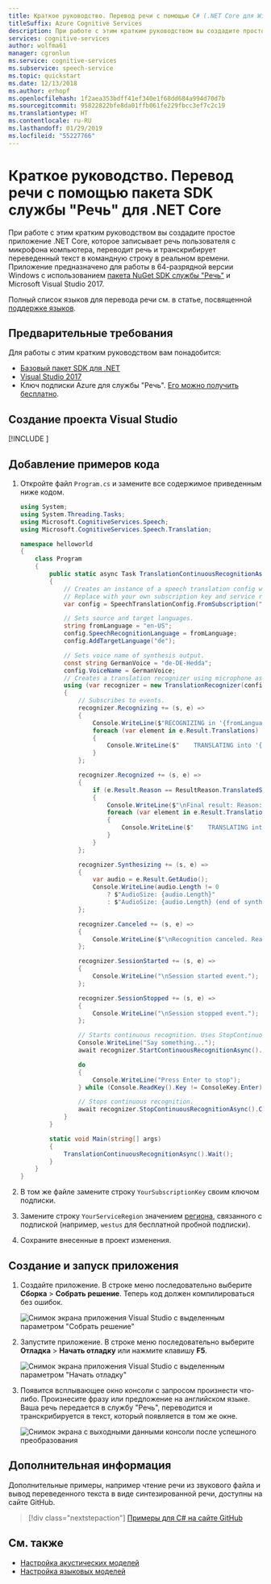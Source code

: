 ```yaml
---
title: Краткое руководство. Перевод речи с помощью C# (.NET Core для Windows)
titleSuffix: Azure Cognitive Services
description: При работе с этим кратким руководством вы создадите простое приложение .NET Core для записи речи пользователя, перевода ее на другой язык и вывода текста в командную строку. Это руководство предназначено для пользователей Windows.
services: cognitive-services
author: wolfma61
manager: cgronlun
ms.service: cognitive-services
ms.subservice: speech-service
ms.topic: quickstart
ms.date: 12/13/2018
ms.author: erhopf
ms.openlocfilehash: 1f2aea353bdff41ef340e1f68dd684a994d70d7b
ms.sourcegitcommit: 95822822bfe8da01ffb061fe229fbcc3ef7c2c19
ms.translationtype: HT
ms.contentlocale: ru-RU
ms.lasthandoff: 01/29/2019
ms.locfileid: "55227766"
---
```

# <a name="quickstart-translate-speech-with-the-speech-sdk-for-net-core"></a>Краткое руководство. Перевод речи с помощью пакета SDK службы "Речь" для .NET Core

При работе с этим кратким руководством вы создадите простое приложение .NET Core, которое записывает речь пользователя с микрофона компьютера, переводит речь и транскрибирует переведенный текст в командную строку в реальном времени. Приложение предназначено для работы в 64-разрядной версии Windows с использованием [пакета NuGet SDK службы "Речь"](https://aka.ms/csspeech/nuget) и Microsoft Visual Studio 2017.

Полный список языков для перевода речи см. в статье, посвященной [поддержке языков](language-support.md).

## <a name="prerequisites"></a>Предварительные требования

Для работы с этим кратким руководством вам понадобится:

* [Базовый пакет SDK для .NET](https://dotnet.microsoft.com/download)
* [Visual Studio 2017](https://visualstudio.microsoft.com/downloads/)
* Ключ подписки Azure для службы "Речь". [Его можно получить бесплатно](get-started.md).

## <a name="create-a-visual-studio-project"></a>Создание проекта Visual Studio

[!INCLUDE [](../../../includes/cognitive-services-speech-service-quickstart-dotnetcore-create-proj.md)]

## <a name="add-sample-code"></a>Добавление примеров кода

1. Откройте файл `Program.cs` и замените все содержимое приведенным ниже кодом.

    ```csharp
    using System;
    using System.Threading.Tasks;
    using Microsoft.CognitiveServices.Speech;
    using Microsoft.CognitiveServices.Speech.Translation;

    namespace helloworld
    {
        class Program
        {
            public static async Task TranslationContinuousRecognitionAsync()
            {
                // Creates an instance of a speech translation config with specified subscription key and service region.
                // Replace with your own subscription key and service region (e.g., "westus").
                var config = SpeechTranslationConfig.FromSubscription("YourSubscriptionKey", "YourServiceRegion");

                // Sets source and target languages.
                string fromLanguage = "en-US";
                config.SpeechRecognitionLanguage = fromLanguage;
                config.AddTargetLanguage("de");

                // Sets voice name of synthesis output.
                const string GermanVoice = "de-DE-Hedda";
                config.VoiceName = GermanVoice;
                // Creates a translation recognizer using microphone as audio input.
                using (var recognizer = new TranslationRecognizer(config))
                {
                    // Subscribes to events.
                    recognizer.Recognizing += (s, e) =>
                    {
                        Console.WriteLine($"RECOGNIZING in '{fromLanguage}': Text={e.Result.Text}");
                        foreach (var element in e.Result.Translations)
                        {
                            Console.WriteLine($"    TRANSLATING into '{element.Key}': {element.Value}");
                        }
                    };

                    recognizer.Recognized += (s, e) =>
                    {
                        if (e.Result.Reason == ResultReason.TranslatedSpeech)
                        {
                            Console.WriteLine($"\nFinal result: Reason: {e.Result.Reason.ToString()}, recognized text in {fromLanguage}: {e.Result.Text}.");
                            foreach (var element in e.Result.Translations)
                            {
                                Console.WriteLine($"    TRANSLATING into '{element.Key}': {element.Value}");
                            }
                        }
                    };

                    recognizer.Synthesizing += (s, e) =>
                    {
                        var audio = e.Result.GetAudio();
                        Console.WriteLine(audio.Length != 0
                            ? $"AudioSize: {audio.Length}"
                            : $"AudioSize: {audio.Length} (end of synthesis data)");
                    };

                    recognizer.Canceled += (s, e) =>
                    {
                        Console.WriteLine($"\nRecognition canceled. Reason: {e.Reason}; ErrorDetails: {e.ErrorDetails}");
                    };

                    recognizer.SessionStarted += (s, e) =>
                    {
                        Console.WriteLine("\nSession started event.");
                    };

                    recognizer.SessionStopped += (s, e) =>
                    {
                        Console.WriteLine("\nSession stopped event.");
                    };

                    // Starts continuous recognition. Uses StopContinuousRecognitionAsync() to stop recognition.
                    Console.WriteLine("Say something...");
                    await recognizer.StartContinuousRecognitionAsync().ConfigureAwait(false);

                    do
                    {
                        Console.WriteLine("Press Enter to stop");
                    } while (Console.ReadKey().Key != ConsoleKey.Enter);

                    // Stops continuous recognition.
                    await recognizer.StopContinuousRecognitionAsync().ConfigureAwait(false);
                }
            }

            static void Main(string[] args)
            {
                TranslationContinuousRecognitionAsync().Wait();
            }
        }
    }
    ```

1. В том же файле замените строку `YourSubscriptionKey` своим ключом подписки.

1. Замените строку `YourServiceRegion` значением [региона](regions.md), связанного с подпиской (например, `westus` для бесплатной пробной подписки).

1. Сохраните внесенные в проект изменения.

## <a name="build-and-run-the-app"></a>Создание и запуск приложения

1. Создайте приложение. В строке меню последовательно выберите **Сборка** > **Собрать решение**. Теперь код должен компилироваться без ошибок.

    ![Снимок экрана приложения Visual Studio с выделенным параметром "Собрать решение"](media/sdk/qs-csharp-dotnetcore-windows-05-build.png "Успешная сборка")

1. Запустите приложение. В строке меню последовательно выберите **Отладка** > **Начать отладку** или нажмите клавишу **F5**.

    ![Снимок экрана приложения Visual Studio с выделенным параметром "Начать отладку"](media/sdk/qs-csharp-dotnetcore-windows-06-start-debugging.png "Start the app into debugging")

1. Появится всплывающее окно консоли с запросом произнести что-либо. Произнесите фразу или предложение на английском языке. Ваша речь передается в службу "Речь", переводится и транскрибируется в текст, который появляется в том же окне.

    ![Снимок экрана с выходными данными консоли после успешного преобразования](media/sdk/qs-translate-csharp-dotnetcore-windows-output.png "Выходные данные после успешного преобразования")


## <a name="next-steps"></a>Дополнительная информация

Дополнительные примеры, например чтение речи из звукового файла и вывод переведенного текста в виде синтезированной речи, доступны на сайте GitHub.

> [!div class="nextstepaction"]
> [Примеры для C# на сайте GitHub](https://aka.ms/csspeech/samples)

## <a name="see-also"></a>См. также

- [Настройка акустических моделей](how-to-customize-acoustic-models.md)
- [Настройка языковых моделей](how-to-customize-language-model.md)
